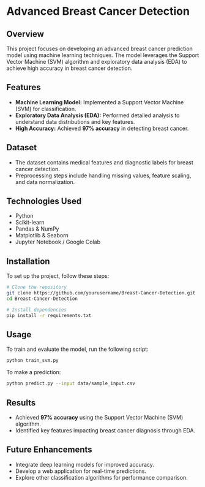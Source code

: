 # Advanced Breast Cancer Detection

## Overview
This project focuses on developing an advanced breast cancer prediction model using machine learning techniques. The model leverages the Support Vector Machine (SVM) algorithm and exploratory data analysis (EDA) to achieve high accuracy in breast cancer detection.

## Features
- **Machine Learning Model:** Implemented a Support Vector Machine (SVM) for classification.
- **Exploratory Data Analysis (EDA):** Performed detailed analysis to understand data distributions and key features.
- **High Accuracy:** Achieved **97% accuracy** in detecting breast cancer.

## Dataset
- The dataset contains medical features and diagnostic labels for breast cancer detection.
- Preprocessing steps include handling missing values, feature scaling, and data normalization.

## Technologies Used
- Python
- Scikit-learn
- Pandas & NumPy
- Matplotlib & Seaborn
- Jupyter Notebook / Google Colab

## Installation
To set up the project, follow these steps:

```bash
# Clone the repository
git clone https://github.com/yourusername/Breast-Cancer-Detection.git
cd Breast-Cancer-Detection

# Install dependencies
pip install -r requirements.txt
```

## Usage
To train and evaluate the model, run the following script:

```bash
python train_svm.py
```

To make a prediction:

```bash
python predict.py --input data/sample_input.csv
```

## Results
- Achieved **97% accuracy** using the Support Vector Machine (SVM) algorithm.
- Identified key features impacting breast cancer diagnosis through EDA.

## Future Enhancements
- Integrate deep learning models for improved accuracy.
- Develop a web application for real-time predictions.
- Explore other classification algorithms for performance comparison.

